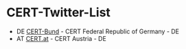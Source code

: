 # CERT-Twitter-List


* DE [CERT-Bund](https://twitter.com/certbund) - CERT Federal Republic of Germany - DE
* AT [CERT.at](https://twitter.com/CERT_at) - CERT Austria - DE 
